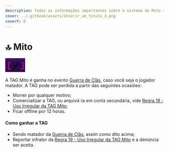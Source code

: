```yaml
---
description: Todas as informações importantes sobre o sistema de Mito são aqui encontradas!
cover: ../.gitbook/assets/Inserir_um_titulo_3.png
coverY: 0
---
```


# 🔝 Mito

![](<../.gitbook/assets/unknown (6).png>)

A TAG Mito é ganha no evento [Guerra de Clãs](../eventos/eventos-survival/guerra-de-clas.md), caso você seja o jogador matador. A TAG pode ser perdida a partir das seguintes ocasiões:

* Morrer por qualquer motivo;
* Comercializar a TAG, ou arquivá-la em conta secundária, vide [Regra 19 - Uso Irregular da TAG Mito](../regras/jogabilidade.md#01-8);
* Ficar offline por 12 horas.

#### Como ganhar a TAG

* Sendo matador da [Guerra de Clãs](../eventos/eventos-survival/guerra-de-clas.md), assim como dito acima;
* Reportar infrator da [Regra 19 - Uso Irregular da TAG Mito](../regras/jogabilidade.md#01-8) e a denúncia ser aceita.
